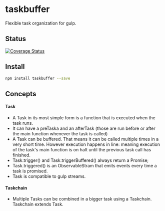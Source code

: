 # taskbuffer
Flexible task organization for gulp.

## Status
[![Coverage Status](https://coveralls.io/repos/github/pushrocks/taskbuffer/badge.svg?branch=master)](https://coveralls.io/github/pushrocks/taskbuffer?branch=master)

## Install

```sh
npm install taskbuffer --save
```

## Concepts 

#### Task
* A Task in its most simple form is a function that is executed when the task runs.
* It can have a preTaska and an afterTask (those are run before or after the main function whenever the task is called)
* A Task can be buffered. That means it can be called multiple times in a very short time. However execution happens in line: meaning execution of the task's main function is on halt until the previous task call has finished.
* Task.trigger() and Task.triggerBuffered() always return a Promise;
* Task.triggered() is an ObservableStram that emits events every time a task is promised.
* Task is compatible to gulp streams.

#### Taskchain
* Multiple Tasks can be combined in a bigger task using a Taskchain. Taskchain extends Task.

